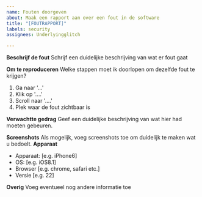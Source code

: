 ```yaml
---
name: Fouten doorgeven
about: Maak een rapport aan over een fout in de software
title: "[FOUTRAPPORT]"
labels: security
assignees: Underlyingglitch

---
```


**Beschrijf de fout**
Schrijf een duidelijke beschrijving van wat er fout gaat

**Om te reproduceren**
Welke stappen moet ik doorlopen om dezelfde fout te krijgen?
1. Ga naar '...'
2. Klik op '....'
3. Scroll naar '....'
4. Plek waar de fout zichtbaar is

**Verwachtte gedrag**
Geef een duidelijke beschrijving van wat hier had moeten gebeuren.

**Screenshots**
Als mogelijk, voeg screenshots toe om duidelijk te maken wat u bedoelt.
**Apparaat**
 - Apparaat: [e.g. iPhone6]
 - OS: [e.g. iOS8.1]
 - Browser [e.g. chrome, safari etc.]
 - Versie [e.g. 22]

**Overig**
Voeg eventueel nog andere informatie toe
